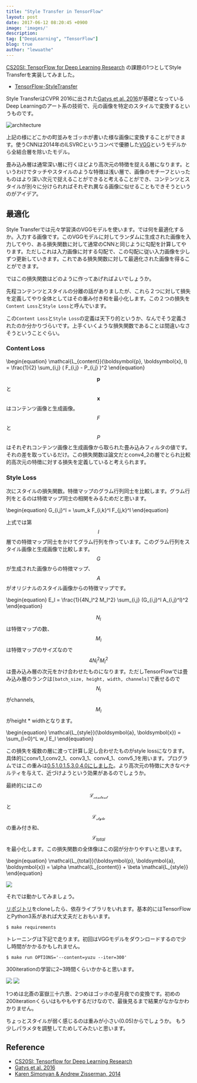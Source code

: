 ```yaml
---
title: "Style Transfer in TensorFlow"
layout: post
date: 2017-06-12 08:20:45 +0900
image: 'images/'
description:
tag: ["DeepLearning", "TensorFlow"]
blog: true
author: "lewuathe"
---
```


[CS20SI: TensorFlow for Deep Learning Research](http://web.stanford.edu/class/cs20si/syllabus.html) の課題の1つとしてStyle Transferを実装してみました。

* [TensorFlow-StyleTransfer](https://github.com/Lewuathe/TensorFlow-StyleTransfer)

Style TransferはCVPR 2016に出された[Gatys et al. 2016](http://www.cv-foundation.org/openaccess/content_cvpr_2016/papers/Gatys_Image_Style_Transfer_CVPR_2016_paper.pdf)が基礎となっているDeep Learningのアート系の技術で、元の画像を特定のスタイルで変換するというものです。

![architecture](images/posts/2017-06-12-style-transfer-in-tensorflow/architecture.png)

上記の様にどこかの町並みをゴッホが書いた様な画像に変換することができます。使うCNNは2014年のILSVRCというコンペで優勝した[VGG](https://arxiv.org/pdf/1409.1556.pdf)というモデルから全結合層を除いたモデル。

畳み込み層は通常深い層に行くほどより高次元の特徴を捉える層になります。というわけでタッチやスタイルのような特徴は浅い層で、画像のモチーフといったものはより深い次元で捉えることができると考えることができ、コンテンツとスタイルが別々に分けられればそれぞれ異なる画像に似せることもできそうというのがアイデア。

## 最適化

Style Transferでは元々学習済のVGGモデルを使います。では何を最適化するか。入力する画像です。このVGGモデルに対してランダムに生成された画像を入力してやり、ある損失関数に対して通常のCNNと同じように勾配を計算してやります。ただしこれは入力画像に対する勾配で、この勾配に従い入力画像を少しずつ更新していきます。これである損失関数に対して最適化された画像を得ることができます。

ではこの損失関数はどのように作ってあげればよいでしょうか。

先程コンテンツとスタイルの分離の話がありましたが、これら２つに対して損失を定義してやり全体としてはその重み付き和を最小化します。この２つの損失を`Content Loss`と`Style Loss`と呼んでいます。

この`Content Loss`と`Style Loss`の定義は天下り的というか、なんでそう定義されたのか分かりづらいです。上手くいくような損失関数であることは間違いなさそうということぐらい。

### Content Loss

\begin{equation}
\mathcal{L_{content}}(\boldsymbol{p}, \boldsymbol{x}, l) = \frac{1}{2} \sum_{i,j} ( F_{i,j} - P_{i,j} )^2
\end{equation}


$$\boldsymbol{p}$$と$$\boldsymbol{x}$$はコンテンツ画像と生成画像。$$F$$と$$P$$はそれぞれコンテンツ画像と生成画像から取られた畳み込みフィルタの値です。それの差を取っているだけ。この損失関数は論文だとconv4_2の層でとられ比較的高次元の特徴に対する損失を定義していると考えられます。

### Style Loss

次にスタイルの損失関数。特徴マップのグラム行列同士を比較します。グラム行列をとるのは特徴マップ同士の相関をみるためだと思います。

\begin{equation}
G_{i,j}^l = \sum_k F_{i,k}^l F_{j,k}^l
\end{equation}

上式では第$$l$$層での特徴マップ同士をかけてグラム行列を作っています。このグラム行列をスタイル画像と生成画像で比較します。$$G$$が生成された画像からの特徴マップ、$$A$$がオリジナルのスタイル画像からの特徴マップです。

\begin{equation}
E_l = \frac{1}{4N_l^2 M_l^2} \sum_{i,j} (G_{i,j}^l A_{i,j}^l)^2
\end{equation}

$$N_l$$は特徴マップの数、$$M_l$$は特徴マップのサイズなので$$4N_l^2M_l^2$$は畳み込み層の次元をかけ合わせたものになります。ただしTensorFlowでは畳み込み層のランクは`[batch_size, height, width, channels]`で表せるので$$N_l$$がchannels, $$M_l$$がheight * widthとなります。


\begin{equation}
\mathcal{L_{style}}(\boldsymbol{a}, \boldsymbol{x}) = \sum_{l=0}^L w_l E_l
\end{equation}

この損失を複数の層に渡って計算し足し合わせたものがstyle lossになります。具体的にconv1_1,conv2_1、conv3_1、conv4_1、conv5_1を用います。プログラムではこの重みは[0.5,1.0,1.5,3.0,4.0にしました](https://github.com/Lewuathe/TensorFlow-StyleTransfer/blob/master/src/models/train_model.py#L50)。より高次元の特徴に大きなペナルティを与えて、近づけようという効果があるのでしょうか。

最終的にはこの$$\mathcal{L_{content}}$$と$$\mathcal{L_{style}}$$の重み付き和、$$\mathcal{L}_{total}$$を最小化します。この損失関数の全体像はこの図が分かりやすいと思います。

\begin{equation}
\mathcal{L_{total}}(\boldsymbol{p}, \boldsymbol{a}, \boldsymbol{x}) = \alpha \mathcal{L_{content}} + \beta \mathcal{L_{style}}
\end{equation}

![](images/posts/2017-06-12-style-transfer-in-tensorflow/overview.png)

それでは動かしてみましょう。

[リポジトリ](https://github.com/Lewuathe/TensorFlow-StyleTransfer)をcloneしたら、依存ライブラリをいれます。基本的にはTensorFlowとPython3系があれば大丈夫だとおもいます。

```
$ make requirements
```

トレーニングは下記で走ります。初回はVGGモデルをダウンロードするので少し時間がかかるかもしれません。

```
$ make run OPTIONS='--content=yuzu --iter=300'
```

300iterationの学習に2~3時間くらいかかると思います。

![](https://github.com/Lewuathe/TensorFlow-StyleTransfer/blob/master/docs/yuzu.gif?raw=true)
![](https://raw.githubusercontent.com/Lewuathe/TensorFlow-StyleTransfer/master/docs/fuki.gif)

1つめは北斎の富嶽三十六景、2つめはゴッホの星月夜での変換です。初めの200iterationくらいはもやもやするだけなので、最後見るまで結果がなかなかわかりません。

ちょっとスタイルが弱く感じるのは重みが小さい(0.05)からでしょうか。
もう少しパラメタを調整してためしてみたいと思います。

## Reference

* [CS20SI: Tensorflow for Deep Learning Research](http://web.stanford.edu/class/cs20si/syllabus.html)
* [Gatys et al. 2016](http://www.cv-foundation.org/openaccess/content_cvpr_2016/papers/Gatys_Image_Style_Transfer_CVPR_2016_paper.pdf)
* [Karen Simonyan & Andrew Zisserman, 2014](https://arxiv.org/pdf/1409.1556.pdf)
